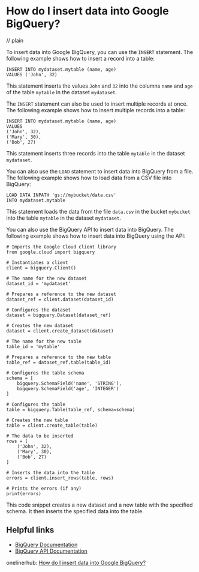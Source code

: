 # How do I insert data into Google BigQuery?
// plain

To insert data into Google BigQuery, you can use the `INSERT` statement. The following example shows how to insert a record into a table:

```
INSERT INTO mydataset.mytable (name, age)
VALUES ('John', 32)
```

This statement inserts the values `John` and `32` into the columns `name` and `age` of the table `mytable` in the dataset `mydataset`.

The `INSERT` statement can also be used to insert multiple records at once. The following example shows how to insert multiple records into a table:

```
INSERT INTO mydataset.mytable (name, age)
VALUES
('John', 32),
('Mary', 30),
('Bob', 27)
```

This statement inserts three records into the table `mytable` in the dataset `mydataset`.

You can also use the `LOAD` statement to insert data into BigQuery from a file. The following example shows how to load data from a CSV file into BigQuery:

```
LOAD DATA INPATH 'gs://mybucket/data.csv'
INTO mydataset.mytable
```

This statement loads the data from the file `data.csv` in the bucket `mybucket` into the table `mytable` in the dataset `mydataset`.

You can also use the BigQuery API to insert data into BigQuery. The following example shows how to insert data into BigQuery using the API:

```
# Imports the Google Cloud client library
from google.cloud import bigquery

# Instantiates a client
client = bigquery.Client()

# The name for the new dataset
dataset_id = 'mydataset'

# Prepares a reference to the new dataset
dataset_ref = client.dataset(dataset_id)

# Configures the dataset
dataset = bigquery.Dataset(dataset_ref)

# Creates the new dataset
dataset = client.create_dataset(dataset)

# The name for the new table
table_id = 'mytable'

# Prepares a reference to the new table
table_ref = dataset_ref.table(table_id)

# Configures the table schema
schema = [
    bigquery.SchemaField('name', 'STRING'),
    bigquery.SchemaField('age', 'INTEGER')
]

# Configures the table
table = bigquery.Table(table_ref, schema=schema)

# Creates the new table
table = client.create_table(table)

# The data to be inserted
rows = [
    ('John', 32),
    ('Mary', 30),
    ('Bob', 27)
]

# Inserts the data into the table
errors = client.insert_rows(table, rows)

# Prints the errors (if any)
print(errors)
```

This code snippet creates a new dataset and a new table with the specified schema. It then inserts the specified data into the table.

## Helpful links

- [BigQuery Documentation](https://cloud.google.com/bigquery/docs/)
- [BigQuery API Documentation](https://cloud.google.com/bigquery/docs/reference/libraries)

onelinerhub: [How do I insert data into Google BigQuery?](https://onelinerhub.com/google-big-query/how-do-i-insert-data-into-google-bigquery-1687222219)